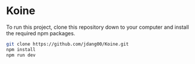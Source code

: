 # Koine

To run this project, clone this repository down to your computer and install the required npm packages.

```bash
git clone https://github.com/jdang00/Koine.git
npm install
npm run dev
```
